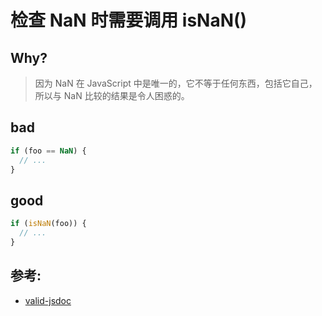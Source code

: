 # 检查 NaN 时需要调用 isNaN()

## Why?

> 因为 NaN 在 JavaScript 中是唯一的，它不等于任何东西，包括它自己，所以与 NaN 比较的结果是令人困惑的。

## bad

```js
if (foo == NaN) {
  // ...
}
```

## good

```js
if (isNaN(foo)) {
  // ...
}
```

## 参考:

- [valid-jsdoc](https://eslint.org/docs/rules/valid-jsdoc)
